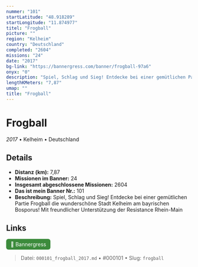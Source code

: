 ```yaml
---
nummer: "101"
startLatitude: "48.918289"
startLongitude: "11.874977"
titel: "Frogball"
picture: ""
region: "Kelheim"
country: "Deutschland"
completed: "2604"
missions: "24"
date: "2017"
bg-link: "https://bannergress.com/banner/frogball-97a6"
onyx: "0"
description: "Spiel, Schlag und Sieg! Entdecke bei einer gemütlichen Partie Frogball die wunderschöne Stadt Kelheim am bayrischen Bosporus!\nMit freundlicher Unterstützung der Resistance Rhein-Main"
lengthKMeters: "7,87"
umap: ""
title: "Frogball"
---
```

# Frogball

*2017* • Kelheim • Deutschland



## Details
- **Distanz (km):** 7,87
- **Missionen im Banner:** 24
- **Insgesamt abgeschlossene Missionen:** 2604
- **Das ist mein Banner Nr.:** 101
- **Beschreibung:** Spiel, Schlag und Sieg! Entdecke bei einer gemütlichen Partie Frogball die wunderschöne Stadt Kelheim am bayrischen Bosporus!
Mit freundlicher Unterstützung der Resistance Rhein-Main


## Links
<div style="margin-top: 0.5em;">
<a href="https://bannergress.com/banner/frogball-97a6" target="_blank" style="display:inline-block;margin-right:8px;padding:6px 12px;background-color:#3c8b3c;color:white;text-decoration:none;border-radius:6px;">🔗 Bannergress</a>

</div>


> Datei: `000101_frogball_2017.md` • #000101 • Slug: `frogball`
